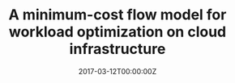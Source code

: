 ---
title: "A minimum-cost flow model for workload optimization on cloud infrastructure"
authors:
- Frederick Nwanganga
- admin
- Gregory Madey
- Nitesh V Chawla
date: "2017-03-12T00:00:00Z"
doi: "10.1109/CLOUD.2017.68"

# Schedule page publish date (NOT publication's date).
publishDate: "2017-03-12T00:00:00Z"

# Publication type.
# Legend: 0 = Uncategorized; 1 = Conference paper; 2 = Journal article;
# 3 = Preprint / Working Paper; 4 = Report; 5 = Book; 6 = Book section;
# 7 = Thesis; 8 = Patent
publication_types: ["1"]

# Publication name and optional abbreviated publication name.
publication: In *2017 IEEE 10th International Conference on Cloud Computing*
publication_short: In *CLOUD*

Abstract: Recent technology advancements in the areas of compute, storage and networking, along with the increased demand for organizations to cut costs while remaining responsive to increasing service demands have led to the growth in the adoption of cloud computing services. Cloud services provide the promise of improved agility, resiliency, scalability and a lowered Total Cost of Ownership (TCO). This research introduces a framework for minimizing cost and maximizing resource utilization by using an Integer Linear Programming (ILP) approach to optimize the assignment of workloads to servers on Amazon Web Services (AWS) cloud infrastructure. The model is based on the classical minimum-cost flow model, known as the assignment model.

# Summary. An optional shortened abstract.
#summary: Lorem ipsum dolor sit amet, consectetur adipiscing elit. #Duis posuere tellus ac convallis placerat. Proin tincidunt magna #sed ex sollicitudin condimentum.

tags:
# - Source Themes
featured: false

links:
##- name: Custom Link
#  url: ""
url_pdf: https://ieeexplore.ieee.org/abstract/document/8030624
#url_code: '#'
#url_dataset: '#'
#url_poster: '#'
#url_project: ''
#url_slides: ''
#url_source: '#'
#url_video: '#'

# Featured image
# To use, add an image named `featured.jpg/png` to your page's folder. 
image:
  caption: 'Image credit: [**Unsplash**](https://unsplash.com/photos/pLCdAaMFLTE)'
  focal_point: ""
  preview_only: false

# Associated Projects (optional).
#   Associate this publication with one or more of your projects.
#   Simply enter your project's folder or file name without extension.
#   E.g. `internal-project` references `content/project/internal-project/index.md`.
#   Otherwise, set `projects: []`.
# projects:
# - internal-project

---